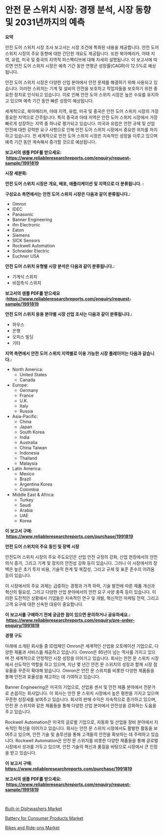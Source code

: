 <p><h1>안전 문 스위치 시장: 경쟁 분석, 시장 동향 및 2031년까지의 예측</h1></p><p><strong>요약</strong></p>
<p><p>안전 도어 스위치 시장 조사 보고서는 시장 조건에 특화된 내용을 제공합니다. 안전 도어 스위치 시장의 주요 동향에 대한 간단한 개요도 제공됩니다. 또한 북아메리카, 아태 지역, 유럽, 미국 및 중국의 지역적 퍼스펙티브에 대해 자세히 설명됩니다. 이 보고서에 따르면 안전 도어 스위치 시장은 예측 기간 동안 연평균 성장률(CAGR)이 12.5%로 예상됩니다.</p><p>안전 도어 스위치 시장은 다양한 산업 분야에서 안전 문제를 해결하기 위해 사용되고 있습니다. 이러한 스위치는 기계 및 설비의 안전을 보호하고 작업자들을 보호하기 위한 중요한 장치로 인식되고 있습니다. 이로 인해 안전 도어 스위치 시장은 높은 수요를 유지하고 있으며 예측 기간 동안 빠른 성장이 예상됩니다.</p><p>세계적으로, 북아메리카, 아태 지역, 유럽, 미국 및 중국은 안전 도어 스위치 시장의 가장 중요한 지역으로 간주됩니다. 특히 중국과 아태 지역은 안전 도어 스위치 시장에서 가장 빠르게 성장하는 지역 중 하나로 평가되고 있습니다. 미국과 유럽은 안전 규제 및 산업 안전에 대한 강력한 요구 사항으로 인해 안전 도어 스위치 시장에서 중요한 위치를 차지하고 있습니다. 전 세계적으로 안전 도어 스위치 시장은 지속적인 성장을 이루고 있으며 예측 기간 동안 계속해서 증가할 것으로 예상됩니다.</p></p>
<p><strong>보고서의 샘플 PDF를 받으세요: &nbsp;<a href="https://www.reliableresearchreports.com/enquiry/request-sample/1991819">https://www.reliableresearchreports.com/enquiry/request-sample/1991819</a></strong></p>
<p><strong>시장 세분화:</strong></p>
<p><strong> 안전 도어 스위치 시장은 개요, 배포, 애플리케이션 및 지역으로 더 분류됩니다. :</strong></p>
<p><strong>구성요소 측면에서는 안전 도어 스위치 시장은 다음과 같이 분류됩니다.:</strong></p>
<p><ul><li>Omron</li><li>IDEC</li><li>Panasonic</li><li>Banner Engineering</li><li>ifm Electronic</li><li>Eaton</li><li>Siemens</li><li>SICK Sensors</li><li>Rockwell Automation</li><li>Schneider Electric</li><li>Euchner USA</li></ul></p>
<p><strong> 안전 도어 스위치 유형별 시장 분석은 다음과 같이 분류됩니다.:</strong></p>
<p><ul><li>기계식 스위치</li><li>비접촉식 스위치</li></ul></p>
<p><strong>보고서의 샘플 PDF를 받으세요 :<a href="https://www.reliableresearchreports.com/enquiry/request-sample/1991819">https://www.reliableresearchreports.com/enquiry/request-sample/1991819</a></strong></p>
<p><strong> 안전 도어 스위치 응용 분야별 시장 산업 조사는 다음과 같이 분류됩니다.:</strong></p>
<p><ul><li>하우스</li><li>은행</li><li>오피스 빌딩</li><li>기타</li></ul></p>
<p><strong>지역 측면에서 안전 도어 스위치 지역별로 이용 가능한 시장 플레이어는 다음과 같습니다.:</strong></p>
<p><ul>
    <li>
        North America:
        <ul>
            <li>United States</li>
            <li>Canada</li>
        </ul>
    </li>
    <li>
        Europe:
        <ul>
            <li>Germany</li>
            <li>France</li>
            <li>U.K.</li>
            <li>Italy</li>
            <li>Russia</li>
        </ul>
    </li>
    <li>
        Asia-Pacific:
        <ul>
            <li>China</li>
            <li>Japan</li>
            <li>South Korea</li>
            <li>India</li>
            <li>Australia</li>
            <li>China Taiwan</li>
            <li>Indonesia</li>
            <li>Thailand</li>
            <li>Malaysia</li>
        </ul>
    </li>
    <li>
        Latin America:
        <ul>
            <li>Mexico</li>
            <li>Brazil</li>
            <li>Argentina Korea</li>
            <li>Colombia</li>
        </ul>
    </li>
    <li>
        Middle East & Africa:
        <ul>
            <li>Turkey</li>
            <li>Saudi</li>
            <li>Arabia</li>
            <li>UAE</li>
            <li>Korea</li>
        </ul>
    </li>
    </ul></p>
<p><strong>이 보고서 구매: &nbsp;<a href="https://www.reliableresearchreports.com/purchase/1991819">https://www.reliableresearchreports.com/purchase/1991819</a></strong></p>
<p><strong>안전 도어 스위치의 주요 동인 및 장벽 시장</strong></p>
<p><p>안전도어 스위치 시장의 주요 주도요인은 산업 안전 규정의 강화, 산업 현장에서의 안전 의식 증가, 그리고 기계 및 장치의 안전성 강화 등이 있습니다. 그러나 이 시장에서의 장벽은 높은 초기 투자 비용, 기술적 한계 및 복잡성, 그리고 규제 및 표준 준수의 어려움 등이 있습니다.</p><p>이 시장에서의 주요 과제는 급증하는 경쟁과 가격 하락, 기술 발전에 따른 제품 개선과 혁신의 필요성, 그리고 다양한 산업 분야에서의 안전 요구 사양 충족 등이 있습니다. 이러한 도전적인 상황에서 기업들은 지속적인 연구 및 개발, 혁신적인 마케팅 전략, 그리고 고객 요구에 대한 신속한 대응이 중요합니다.</p></p>
<p><strong>이 보고서를 구매하기 전에 궁금한 점이 있으면 문의하거나 공유하세요.: &nbsp;<a href="https://www.reliableresearchreports.com/enquiry/pre-order-enquiry/1991819">https://www.reliableresearchreports.com/enquiry/pre-order-enquiry/1991819</a></strong></p>
<p><strong>경쟁 구도</strong></p>
<p><p>아래에 소개된 회사들 중 ID업체인 Omron은 세계적인 산업용 오토메이션 기업으로, 다양한 제품과 서비스를 제공하고 있습니다.  Omron은 85년이 넘는 역사를 가지고 있으며 전 세계적으로 안정적인 시장 성장을 이어가고 있습니다.  회사는 안전 문 스위치 시장에서 선도적인 역할을 하고 있으며, 지난 몇 년간 안전 문 스위치의 성장과 함께 시장 점유율을 꾸준히 확대해 왔습니다. Omron은 안전 문 스위치를 비롯한 다양한 제품들을 통해 안전과 효율성을 제고하는 데 기여하고 있습니다.</p><p>Banner Engineering은 미국의 기업으로, 산업용 센서 및 안전 제품 분야에서 전문가로 손꼽히는 회사입니다. 이 회사는 안전 문 스위치 시장에서 높은 평판을 가지고 있으며 꾸준한 성장세를 보여주고 있습니다.  회사의 판매 수익은 지속적으로 증가하고 있으며, 안전 문 스위치와 같은 제품들을 통해 다양한 산업 분야에서 안전성을 강화하는 도움을 주고 있습니다.</p><p>Rockwell Automation은 미국의 글로벌 기업으로, 자동화 및 산업용 장비 분야에서 지속적인 혁신을 이어가고 있습니다.  회사는 안전 문 스위치 시장에서도 활발한 활동을 보여주고 있으며, 안전 기술 및 솔루션을 통해 고객들의 안전을 확보하는 데 주력하고 있습니다.  Rockwell Automation은 안전 문 스위치를 비롯한 다양한 제품들을 통해 글로벌 시장에서 성과를 거두고 있으며, 안전 기술의 혁신과 품질을 바탕으로 시장에서 큰 인정을 받고 있습니다.</p></p>
<p><strong>이 보고서 구매: &nbsp; <a href="https://www.reliableresearchreports.com/purchase/1991819">https://www.reliableresearchreports.com/purchase/1991819</a></strong></p>
<p><strong>보고서의 샘플 PDF를 받으세요: &nbsp;<a href="https://www.reliableresearchreports.com/enquiry/request-sample/1991819">https://www.reliableresearchreports.com/enquiry/request-sample/1991819</a></strong><strong></strong></p>
<p>&nbsp;</p>
<p><p><a href="https://github.com/castoriffic/Market-Research-Report-List-3/blob/main/built-in-dishwashers-market.md">Built-in Dishwashers Market</a></p><p><a href="https://github.com/brenzgnarento/Market-Research-Report-List-1/blob/main/battery-for-consumer-products-market.md">Battery for Consumer Products Market</a></p><p><a href="https://github.com/jerrycopelandthomaswsqd8q/Market-Research-Report-List-2/blob/main/bikes-and-ride-ons-market.md">Bikes and Ride-ons Market</a></p></p>